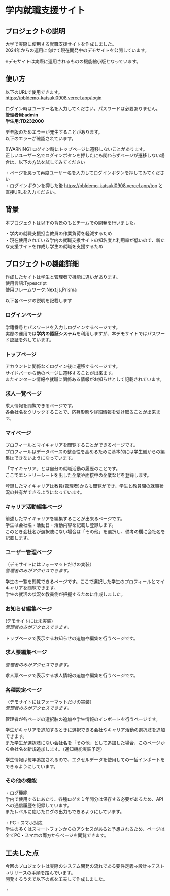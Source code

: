 #   **学内就職支援サイト**

## プロジェクトの説明

大学で実際に使用する就職支援サイトを作成しました。  
2024年からの運用に向けて現在開発中のデモサイトを公開しています。

※デモサイトは実際に運用されるものの機能縮小版となっています。

##  使い方
以下のURLで使用できます。  
https://pbldemo-katsuki0908.vercel.app/login

ログイン時はユーザー名を入力してください。パスワードは必要ありません。  
**管理者用:admin**  
**学生用:TD232000**  

デモ版のためエラーが発生することがあります。  
以下のエラーが確認されています。

[!WARNING]
ログイン時にトップページに遷移しないことがあります。  
正しいユーザー名でログインボタンを押したにも関わらずページが遷移しない場合は、以下の方法を試してみてください  

・ページを戻って再度ユーザー名を入力してログインボタンを押してみてください  
・ログインボタンを押した後 https://pbldemo-katsuki0908.vercel.app/top と直接URLを入力ください。  


## 背景

本プロジェクトは以下の背景のもとチームでの開発を行いました。  

・学内の就職支援担当教員の作業負荷を軽減するため  
・現在使用されている学内の就職支援サイトの知名度と利用率が低いので、新たな支援サイトを作成し学生の就職を支援するため  


## プロジェクトの機能詳細

作成したサイトは学生と管理者で機能に違いがあります。  
使用言語:Typescript  
使用フレームワーク:Next.js,Prisma  


以下各ページの説明を記載します

###   ログインページ
学籍番号とパスワードを入力しログインするページです。  
実際の運用では**学内の認証システム**を利用しますが、本デモサイトではパスワード認証を外しています。  

###  トップページ
アカウントに関係なくログイン後に遷移するページです。  
サイドバーから他のページに遷移することが出来ます。  
またインターン情報や就職に関係ある情報がお知らせとして記載されています。  

###   求人一覧ページ
求人情報を閲覧できるページです。  
各会社名をクリックすることで、応募形態や詳細情報を受け取ることが出来ます。  

###   マイページ
プロフィールとマイキャリアを閲覧することができるページです。  
プロフィールはデータベースの整合性を高めるために基本的には学生側からの編集はできないようになっています。  

「マイキャリア」とは自分の就職活動の履歴のことです。  
ここでエントリーシートを出した企業や面接中の企業などを登録します。  

登録したマイキャリアは教員(管理者)からも閲覧ができ、学生と教員間の就職状況の共有ができるようになっています。

###   キャリア活動編集ページ
前述したマイキャリアを編集することが出来るページです。  
学生は会社名・活動日・活動内容を記載し登録します。  
このとき会社名が選択肢にない場合は「その他」を選択し、備考の欄に会社名を記載します。  

###   ユーザー管理ページ
（デモサイトにはフォーマットだけの実装）  
*管理者のみがアクセスできます。*  

学生の一覧を閲覧できるページです。ここで選択した学生のプロフィールとマイキャリアを閲覧できます。  
学生の就活の状況を教員側が把握するために作成しました。  

###   お知らせ編集ページ
(デモサイトには未実装)  
*管理者のみがアクセスできます。*  

トップページで表示するお知らせの追加や編集を行うページです。  

###   求人票編集ページ
*管理者のみがアクセスできます。*  

求人票ページで表示する求人情報の追加や編集を行うページです。  

###   各種設定ページ
（デモサイトにはフォーマットだけの実装）  
*管理者のみがアクセスできます。*  

管理者が各ページの選択肢の追加や学生情報のインポートを行うページです。  

学生がキャリアを追加するときに選択できる会社やキャリア活動の選択肢を追加できます。  
また学生が選択肢にない会社名を「その他」として追加した場合、このページから会社名を新規追加します。（通知機能実装予定）  

学生情報は毎年追加されるので、エクセルデータを使用しての一括インポートをできるようにしています。  

###   その他の機能
・ログ機能  
学内で使用するにあたり、各種ログを１年間分は保存する必要があるため、APIへの通信履歴を記録しています。  
またレベルに応じたログの出力もできるようにしています。  

・PC・スマホ対応  
学生の多くはスマートフォンからのアクセスがあると予想されるため、ページは全てPC・スマホの両方からページを閲覧できます。  


##  工夫した点
今回のプロジェクトは実際のシステム開発の流れである要件定義→設計→テスト→リリースの手順を踏んでいます。  
開発するうえで以下の点を工夫して作成しました。  

・

